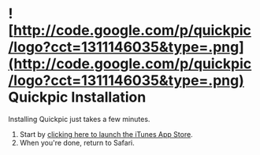 # ![http://code.google.com/p/quickpic/logo?cct=1311146035&type=.png](http://code.google.com/p/quickpic/logo?cct=1311146035&type=.png) Quickpic Installation #
Installing Quickpic just takes a few minutes.
  1. Start by [clicking here to launch the iTunes App Store](http://itunes.apple.com/us/app/cliqcliq-quickpic/id347874926?mt=8).
  1. When you're done, return to Safari.